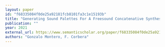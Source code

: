 ```yaml
---
layout: paper
id: "f68335084f0de25a92181fcb8101fa3c1e15193b"
title: "Generating Sound Palettes For A Freesound Concatenative Synthesizer To Support Creativity"
publication: ""
year: 2021
external_url: https://www.semanticscholar.org/paper/f68335084f0de25a92181fcb8101fa3c1e15193b
authors: "Gonzalo Montero, F. Corbera"
---
```

